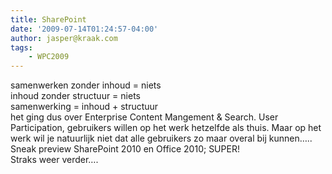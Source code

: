 ```yaml
---
title: SharePoint
date: '2009-07-14T01:24:57-04:00'
author: jasper@kraak.com
tags:
    - WPC2009
---
```


<div class="bvMsg" id="msgcns!3FD1C7C6EA1A2!141"><div>samenwerken zonder inhoud = niets</div><div>inhoud zonder structuur = niets</div><div>samenwerking = inhoud + structuur</div><div> </div><div>het ging dus over Enterprise Content Mangement &amp; Search. User Participation, gebruikers willen op het werk hetzelfde als thuis. Maar op het werk wil je natuurlijk niet dat alle gebruikers zo maar overal bij kunnen…..</div><div> </div><div>Sneak preview SharePoint 2010 en Office 2010; SUPER!</div><div> </div><div>Straks weer verder….</div></div>